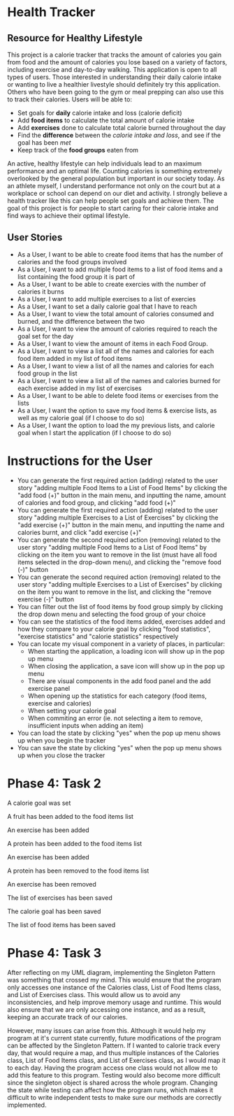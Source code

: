 # Health Tracker

## Resource for Healthy Lifestyle

This project is a calorie tracker that tracks the amount of calories you gain from food and the amount of calories you lose based on a variety of factors, including exercise and day-to-day walking. This application is open to all types of users. Those interested in understanding their daily calorie intake or wanting to live a healthier livestyle should definitely try this application. Others who have been going to the gym or meal prepping can also use this to track their calories. Users will be able to:
- Set goals for **daily** calorie intake and loss (calorie deficit) 
- Add **food items** to calculate the total amount of calorie intake 
- Add **exercises** done to calculate total calorie burned throughout the day
- Find the **difference** between the *calorie intake and loss*, and see if the goal has been *met*
- Keep track of the **food groups** eaten from

An active, healthy lifestyle can help individuals lead to an maximum performance and an optimal life. Counting calories is something extremely overlooked by the general population but important in our society today. As an athlete myself, I understand performance not only on the court but at a workplace or school can depend on our diet and activity. I strongly believe a health tracker like this can help people set goals and achieve them. The goal of this project is for people to start caring for their calorie intake and find ways to achieve their optimal lifestyle.

## User Stories
- As a User, I want to be able to create food items that has the number of calories and the food groups involved 
- As a User, I want to add multiple food items to a list of food items and a list containing the food group it is part of
- As a User, I want to be able to create exercies with the number of calories it burns 
- As a User, I want to add multiple exercises to a list of exercies
- As a User, I want to set a daily calorie goal that I have to reach 
- As a User, I want to view the total amount of calories consumed and burned, and the difference between the two
- As a User, I want to view the amount of calories required to reach the goal set for the day
- As a User, I want to view the amount of items in each Food Group.
- As a User, I want to view a list all of the names and calories for each food item added in my list of food items
- As a User, I want to view a list of all the names and calories for each food group in the list
- As a User, I want to view a list all of the names and calories burned for each exercise added in my list of exercises
- As a User, I want to be able to delete food items or exercises from the lists
- As a User, I want the option to save my food items & exercise lists, as well as my calorie goal (if I choose to do so)
- As a User, I want the option to load the my previous lists, and calorie goal when I start the application (if I choose to do so)

# Instructions for the User
- You can generate the first required action (adding) related to the user story "adding multiple Food Items to a List of Food Items" by clicking the "add food (+)" button in the main menu, and inputting the name, amount of calories and food group, and clicking "add food (+)"
- You can generate the first required action (adding) related to the user story "adding multiple Exercises to a List of Exercises" by clicking the "add exercise (+)" button in the main menu, and inputting the name and calories burnt, and click "add exercise (+)"
- You can generate the second required action (removing) related to the user story "adding multiple Food Items to a List of Food Items" by clicking on the item you want to remove in the list (must have all food items selected in the drop-down menu), and clicking the "remove food (-)" button
- You can generate the second required action (removing) related to the user story "adding multiple Exercises to a List of Exercises" by clicking on the item you want to remove in the list, and clicking the "remove exercise (-)" button
- You can filter out the list of food items by food group simply by clicking the drop down menu and selecting the food group of your choice
- You can see the statistics of the food items added, exercises added and how they compare to your calorie goal by clicking "food statistics", "exercise statistics" and "calorie statistics" respectively
- You can locate my visual component in a variety of places, in particular:
    - When starting the application, a loading icon will show up in the pop up menu 
    - When closing the application, a save icon will show up in the pop up menu
    - There are visual components in the add food panel and the add exercise panel
    - When opening up the statistics for each category (food items, exercise and calories)
    - When setting your calorie goal
    - When commiting an error (ie. not selecting a item to remove, insufficient inputs when adding an item)
- You can load the state by clicking "yes" when the pop up menu shows up when you begin the tracker
- You can save the state by clicking "yes" when the pop up menu shows up when you close the tracker 

# Phase 4: Task 2
A calorie goal was set

A fruit has been added to the food items list

An exercise has been added

A protein has been added to the food items list

An exercise has been added

A protein has been removed to the food items list

An exercise has been removed

The list of exercises has been saved

The calorie goal has been saved

The list of food items has been saved


# Phase 4: Task 3
After reflecting on my UML diagram, implementing the Singleton Pattern was something that crossed my mind. This would ensure that the program only accesses one instance of the Calories class, List of Food Items class, and List of Exercises class. This would allow us to avoid any inconsistencies, and help improve memory usage and runtime. This would also ensure that we are only accessing one instance, and as a result, keeping an accurate track of our calories.

However, many issues can arise from this. Although it would help my program at it's current state currently, future modifications of the program can be affected by the Singleton Pattern. If I wanted to calorie track every day, that would require a map, and thus multiple instances of the Calories class, List of Food Items class, and List of Exercises class, as I would map it to each day. Having the program access one class would not allow me to add this feature to this program. Testing would also become more difficult since the singleton object is shared across the whole program. Changing the state while testing can affect how the program runs, which makes it difficult to write independent tests to make sure our methods are correctly implemented. 
